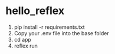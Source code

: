 # hello_reflex

1. pip install -r requirements.txt
2. Copy your .env file into the base folder
3. cd app
4. reflex run
